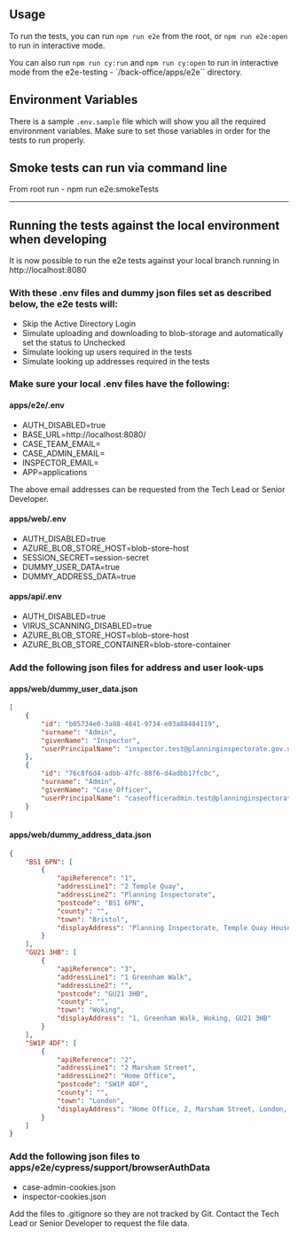 ## Usage

To run the tests, you can run `npm run e2e` from the root, or `npm run e2e:open` to run in interactive mode. 

You can also run `npm run cy:run` and `npm run cy:open` to run in interactive mode from the e2e-testing - `/back-office/apps/e2e`` directory.

## Environment Variables

There is a sample `.env.sample` file which will show you all the required environment variables. Make sure to set those variables in order for the tests to run properly.


## Smoke tests can run via command line
From root run - npm run e2e:smokeTests

***

## Running the tests against the local environment when developing

It is now possible to run the e2e tests against your local branch running in http://localhost:8080  

### With these .env files and dummy json files set as described below, the e2e tests will:

- Skip the Active Directory Login
- Simulate uploading and downloading to blob-storage and automatically set the status to Unchecked
- Simulate looking up users required in the tests
- Simulate looking up addresses required in the tests

### Make sure your local .env files have the following:

#### apps/e2e/.env
- AUTH_DISABLED=true
- BASE_URL=http://localhost:8080/
- CASE_TEAM_EMAIL=
- CASE_ADMIN_EMAIL=
- INSPECTOR_EMAIL=
- APP=applications

The above email addresses can be requested from the Tech Lead or Senior Developer.

#### apps/web/.env
- AUTH_DISABLED=true
- AZURE_BLOB_STORE_HOST=blob-store-host
- SESSION_SECRET=session-secret
- DUMMY_USER_DATA=true
- DUMMY_ADDRESS_DATA=true

#### apps/api/.env
- AUTH_DISABLED=true
- VIRUS_SCANNING_DISABLED=true
- AZURE_BLOB_STORE_HOST=blob-store-host
- AZURE_BLOB_STORE_CONTAINER=blob-store-container

### Add the following json files for address and user look-ups

#### apps/web/dummy_user_data.json
```json 
[ 
	{
		"id": "b05734e0-3a88-4841-9734-e03a88484119",
		"surname": "Admin",
		"givenName": "Inspector",
		"userPrincipalName": "inspector.test@planninginspectorate.gov.uk"
	},
	{
		"id": "76c8f6d4-adbb-47fc-88f6-d4adbb17fc0c",
		"surname": "Admin",
		"givenName": "Case Officer",
		"userPrincipalName": "caseofficeradmin.test@planninginspectorate.gov.uk"
	}
]
```

#### apps/web/dummy_address_data.json
```json 
{
	"BS1 6PN": [
		{
			"apiReference": "1",
			"addressLine1": "2 Temple Quay",
			"addressLine2": "Planning Inspectorate",
			"postcode": "BS1 6PN",
			"county": "",
			"town": "Bristol",
			"displayAddress": "Planning Inspectorate, Temple Quay House, 2, The Square, Temple Quay, Bristol, BS1 6PN"
		}
	],
	"GU21 3HB": [
		{
			"apiReference": "3",
			"addressLine1": "1 Greenham Walk",
			"addressLine2": "",
			"postcode": "GU21 3HB",
			"county": "",
			"town": "Woking",
			"displayAddress": "1, Greenham Walk, Woking, GU21 3HB"
		}
	],
	"SW1P 4DF": [
		{
			"apiReference": "2",
			"addressLine1": "2 Marsham Street",
			"addressLine2": "Home Office",
			"postcode": "SW1P 4DF",
			"county": "",
			"town": "London",
			"displayAddress": "Home Office, 2, Marsham Street, London, SW1P 4DF"
		}
	]
}
```

### Add the following json files to apps/e2e/cypress/support/browserAuthData

- case-admin-cookies.json
- inspector-cookies.json

Add the files to .gitignore so they are not tracked by Git. Contact the Tech Lead or Senior Developer to request the file data. 